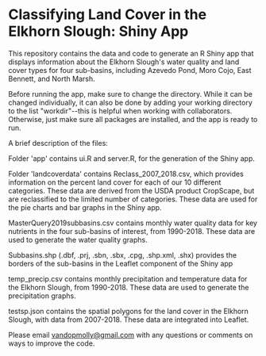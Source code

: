 # Classifying Land Cover in the Elkhorn Slough: Shiny App

This repository contains the data and code to generate an R Shiny app that displays information about the Elkhorn Slough's water quality and land cover types for four sub-basins, including Azevedo Pond, Moro Cojo, East Bennett, and North Marsh. 

Before running the app, make sure to change the directory. While it can be changed individually, it can also be done by adding your working directory to the list "workdir"--this is helpful when working with collaborators. Otherwise, just make sure all packages are installed, and the app is ready to run. 

A brief description of the files: 

Folder 'app' contains ui.R and server.R, for the generation of the Shiny app. 

Folder 'landcoverdata' contains Reclass_2007_2018.csv, which provides information on the percent land cover for each of our 10 different categories. These data are derived from the USDA product CropScape, but are reclassified to the limited number of categories. These data are used for the pie charts and bar graphs in the Shiny app. 

MasterQuery2019subbasins.csv contains monthly water quality data for key nutrients in the four sub-basins of interest, from 1990-2018. These data are used to generate the water quality graphs. 

Subbasins.shp (.dbf, .prj, .sbn, .sbx, .cpg, .shp.xml, .shx) provides the borders of the sub-basins in the Leaflet component of the Shiny app

temp_precip.csv contains monthly precipitation and temperature data for the Elkhorn Slough, from 1990-2018. These data are used to generate the precipitation graphs. 

testsp.json contains the spatial polygons for the land cover in the Elkhorn Slough, with data from 2007-2018. These data are integrated into Leaflet.

Please email vandopmolly@gmail.com with any questions or comments on ways to improve the code. 

